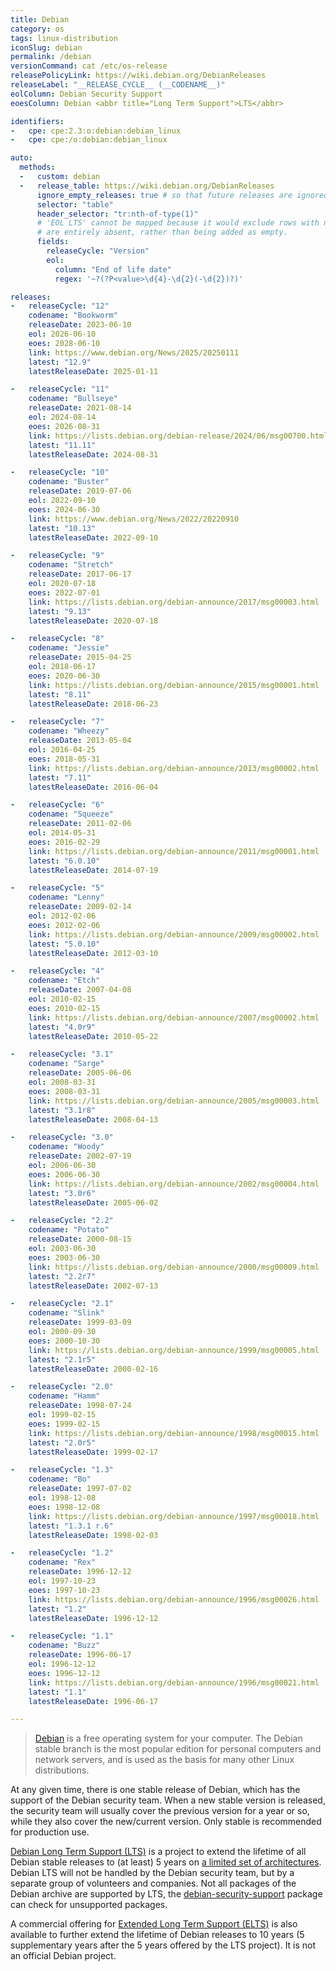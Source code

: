 ```yaml
---
title: Debian
category: os
tags: linux-distribution
iconSlug: debian
permalink: /debian
versionCommand: cat /etc/os-release
releasePolicyLink: https://wiki.debian.org/DebianReleases
releaseLabel: "__RELEASE_CYCLE__ (__CODENAME__)"
eolColumn: Debian Security Support
eoesColumn: Debian <abbr title="Long Term Support">LTS</abbr>

identifiers:
-   cpe: cpe:2.3:o:debian:debian_linux
-   cpe: cpe:/o:debian:debian_linux

auto:
  methods:
  -   custom: debian
  -   release_table: https://wiki.debian.org/DebianReleases
      ignore_empty_releases: true # so that future releases are ignored
      selector: "table"
      header_selector: "tr:nth-of-type(1)"
      # 'EOL LTS' cannot be mapped because it would exclude rows with no EOL LTS date because cells missing LTS dates
      # are entirely absent, rather than being added as empty.
      fields:
        releaseCycle: "Version"
        eol:
          column: "End of life date"
          regex: '~?(?P<value>\d{4}-\d{2}(-\d{2})?)'

releases:
-   releaseCycle: "12"
    codename: "Bookworm"
    releaseDate: 2023-06-10
    eol: 2026-06-10
    eoes: 2028-06-10
    link: https://www.debian.org/News/2025/20250111
    latest: "12.9"
    latestReleaseDate: 2025-01-11

-   releaseCycle: "11"
    codename: "Bullseye"
    releaseDate: 2021-08-14
    eol: 2024-08-14
    eoes: 2026-08-31
    link: https://lists.debian.org/debian-release/2024/06/msg00700.html
    latest: "11.11"
    latestReleaseDate: 2024-08-31

-   releaseCycle: "10"
    codename: "Buster"
    releaseDate: 2019-07-06
    eol: 2022-09-10
    eoes: 2024-06-30
    link: https://www.debian.org/News/2022/20220910
    latest: "10.13"
    latestReleaseDate: 2022-09-10

-   releaseCycle: "9"
    codename: "Stretch"
    releaseDate: 2017-06-17
    eol: 2020-07-18
    eoes: 2022-07-01
    link: https://lists.debian.org/debian-announce/2017/msg00003.html
    latest: "9.13"
    latestReleaseDate: 2020-07-18

-   releaseCycle: "8"
    codename: "Jessie"
    releaseDate: 2015-04-25
    eol: 2018-06-17
    eoes: 2020-06-30
    link: https://lists.debian.org/debian-announce/2015/msg00001.html
    latest: "8.11"
    latestReleaseDate: 2018-06-23

-   releaseCycle: "7"
    codename: "Wheezy"
    releaseDate: 2013-05-04
    eol: 2016-04-25
    eoes: 2018-05-31
    link: https://lists.debian.org/debian-announce/2013/msg00002.html
    latest: "7.11"
    latestReleaseDate: 2016-06-04

-   releaseCycle: "6"
    codename: "Squeeze"
    releaseDate: 2011-02-06
    eol: 2014-05-31
    eoes: 2016-02-29
    link: https://lists.debian.org/debian-announce/2011/msg00001.html
    latest: "6.0.10"
    latestReleaseDate: 2014-07-19

-   releaseCycle: "5"
    codename: "Lenny"
    releaseDate: 2009-02-14
    eol: 2012-02-06
    eoes: 2012-02-06
    link: https://lists.debian.org/debian-announce/2009/msg00002.html
    latest: "5.0.10"
    latestReleaseDate: 2012-03-10

-   releaseCycle: "4"
    codename: "Etch"
    releaseDate: 2007-04-08
    eol: 2010-02-15
    eoes: 2010-02-15
    link: https://lists.debian.org/debian-announce/2007/msg00002.html
    latest: "4.0r9"
    latestReleaseDate: 2010-05-22

-   releaseCycle: "3.1"
    codename: "Sarge"
    releaseDate: 2005-06-06
    eol: 2008-03-31
    eoes: 2008-03-31
    link: https://lists.debian.org/debian-announce/2005/msg00003.html
    latest: "3.1r8"
    latestReleaseDate: 2008-04-13

-   releaseCycle: "3.0"
    codename: "Woody"
    releaseDate: 2002-07-19
    eol: 2006-06-30
    eoes: 2006-06-30
    link: https://lists.debian.org/debian-announce/2002/msg00004.html
    latest: "3.0r6"
    latestReleaseDate: 2005-06-02

-   releaseCycle: "2.2"
    codename: "Potato"
    releaseDate: 2000-08-15
    eol: 2003-06-30
    eoes: 2003-06-30
    link: https://lists.debian.org/debian-announce/2000/msg00009.html
    latest: "2.2r7"
    latestReleaseDate: 2002-07-13

-   releaseCycle: "2.1"
    codename: "Slink"
    releaseDate: 1999-03-09
    eol: 2000-09-30
    eoes: 2000-10-30
    link: https://lists.debian.org/debian-announce/1999/msg00005.html
    latest: "2.1r5"
    latestReleaseDate: 2000-02-16

-   releaseCycle: "2.0"
    codename: "Hamm"
    releaseDate: 1998-07-24
    eol: 1999-02-15
    eoes: 1999-02-15
    link: https://lists.debian.org/debian-announce/1998/msg00015.html
    latest: "2.0r5"
    latestReleaseDate: 1999-02-17

-   releaseCycle: "1.3"
    codename: "Bo"
    releaseDate: 1997-07-02
    eol: 1998-12-08
    eoes: 1998-12-08
    link: https://lists.debian.org/debian-announce/1997/msg00018.html
    latest: "1.3.1 r.6"
    latestReleaseDate: 1998-02-03

-   releaseCycle: "1.2"
    codename: "Rex"
    releaseDate: 1996-12-12
    eol: 1997-10-23
    eoes: 1997-10-23
    link: https://lists.debian.org/debian-announce/1996/msg00026.html
    latest: "1.2"
    latestReleaseDate: 1996-12-12

-   releaseCycle: "1.1"
    codename: "Buzz"
    releaseDate: 1996-06-17
    eol: 1996-12-12
    eoes: 1996-12-12
    link: https://lists.debian.org/debian-announce/1996/msg00021.html
    latest: "1.1"
    latestReleaseDate: 1996-06-17

---
```


> [Debian](https://www.debian.org/) is a free operating system for your computer. The Debian stable
> branch is the most popular edition for personal computers and network servers, and is used as the
> basis for many other Linux distributions.

At any given time, there is one stable release of Debian, which has the support of the Debian
security team. When a new stable version is released, the security team will usually cover the
previous version for a year or so, while they also cover the new/current version. Only stable is
recommended for production use.

[Debian Long Term Support (LTS)](https://wiki.debian.org/LTS) is a project to extend the lifetime of
all Debian stable releases to (at least) 5 years on [a limited set of
architectures](https://lts-team.pages.debian.net/wiki/FAQ.html#what-architectures-are-supported).
Debian LTS will not be handled by the Debian security team, but by a separate group of volunteers
and companies. Not all packages of the Debian archive are supported by LTS, the
[debian-security-support](https://wiki.debian.org/LTS/Using#Check_for_unsupported_packages) package
can check for unsupported packages.

A commercial offering for [Extended Long Term Support (ELTS)](https://wiki.debian.org/LTS/Extended)
is also available to further extend the lifetime of Debian releases to 10 years (5 supplementary
years after the 5 years offered by the LTS project). It is not an official Debian project.
